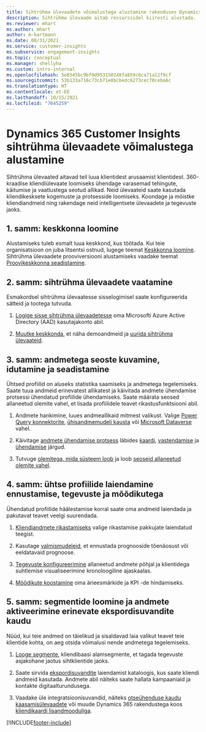```yaml
---
title: Sihtrühma ülevaadete võimalustega alustamine rakenduses Dynamics 365 Customer Insights
description: Sihtrühma ülevaade aitab ressurssidel kiiresti alustada.
ms.reviewer: mhart
ms.author: mhart
author: m-hartmann
ms.date: 08/31/2021
ms.service: customer-insights
ms.subservice: engagement-insights
ms.topic: conceptual
ms.manager: shellyha
ms.custom: intro-internal
ms.openlocfilehash: 5e8545bc9bf0d953150248fa859c6ca71a12f9cf
ms.sourcegitcommit: 53b133a716c73cb71e8bcbedc6273cec70ceba6c
ms.translationtype: HT
ms.contentlocale: et-EE
ms.lasthandoff: 10/15/2021
ms.locfileid: "7645259"
---
```

# <a name="get-started-with-dynamics-365-customer-insights-audience-insights-capability"></a>Dynamics 365 Customer Insights sihtrühma ülevaadete võimalustega alustamine

Sihtrühma ülevaated aitavad teil luua klientidest arusaamist klientidest. 360-kraadise kliendiülevaate loomiseks ühendage varasemad tehingute, käitumise ja vaatlustega seotud allikad. Neid ülevaateid saate kasutada kliendikesksete kogemuste ja protsesside loomiseks. Koondage ja mõistke kliendiandmeid ning rakendage neid intelligentsete ülevaadete ja tegevuste jaoks.

## <a name="step-1-create-an-environment"></a>1. samm: keskkonna loomine

Alustamiseks tuleb esmalt luua keskkond, kus töötada. Kui teie organisatsioon on juba litsentsi ostnud, lugege teemat [Keskkonna loomine](create-environment.md). Sihtrühma ülevaadete prooviversiooni alustamiseks vaadake teemat [Proovikeskkonna seadistamine](../trial-signup.md). 

## <a name="step-2-explore-audience-insights"></a>2. samm: sihtrühma ülevaadete vaatamine

Esmakordsel sihtrühma ülevaatesse sisselogimisel saate konfigureerida sätteid ja tootega tutvuda.

1. [Logige sisse sihtrühma ülevaadetesse](https://home.ci.ai.dynamics.com) oma Microsofti Azure Active Directory (AAD) kasutajakonto abil.

1. [Muutke keskkonda](manage-environments.md#switch-environments), et näha demoandmeid ja [uurida sihtrühma ülevaateid](home.md).

##  <a name="step-3-ingest-unify-and-set-up-relationships-for-your-data"></a>3. samm: andmetega seoste kuvamine, idutamine ja seadistamine

Ühtsed profiilid on aluseks statistika saamiseks ja andmetega tegelemiseks. Saate tuua andmeid erinevatest allikatest ja käivitada andmete ühendamise protsessi ühendatud profiilide ühendamiseks. Saate määrata seosed allaneetud olemite vahel, et lisada profiilidele teavet rikastusfunktsiooni abil. 

1. Andmete hankimine, luues andmeallikaid mitmest valikust. Valige [Power Query konnektorite](connect-power-query.md), [ühisandmemudeli kausta](connect-common-data-model.md) või [Microsoft Dataverse](connect-common-data-service-lake.md) vahel. 

1. Käivitage [andmete ühendamise protsess](data-unification.md) läbides [kaardi](map-entities.md), [vastendamise](match-entities.md) ja [ühendamise](merge-entities.md) järgud.

1. Tutvuge [olemitega, mida süsteem loob](entities.md) ja loob [seoseid allaneetud olemite vahel](relationships.md).
    
## <a name="step-4-enhance-unified-profiles-with-predictions-activities-and-measures"></a>4. samm: ühtse profiilide laiendamine ennustamise, tegevuste ja mõõdikutega

Ühendatud profiilide häälestamise korral saate oma andmeid laiendada ja pakutavat teavet veelgi suurendada.

1. [Kliendiandmete rikastamiseks](enrichment-hub.md) valige rikastamise pakkujate laiendatud teegist.

1. Kasutage [valmismudeleid](predictions-overview.md), et ennustada prognooside tõenäosust või eeldatavaid prognoose.

1. [Tegevuste konfigureerimine](activities.md) allaneetud andmete põhjal ja klientidega suhtlemise visualiseerimine kronoloogiline ajaskaalas. 

1. [Mõõdikute koostamine](measures.md) oma ärieesmärkide ja KPI -de hindamiseks.
 
## <a name="step-5-create-segments-and-activate-data-through-various-export-options"></a>5. samm: segmentide loomine ja andmete aktiveerimine erinevate ekspordisuvandite kaudu

Nüüd, kui teie andmed on täielikud ja sisaldavad laia valikut teavet teie klientide kohta, on aeg otsida võimalusi nende andmetega tegelemiseks. 

1. [Looge segmente](segments.md), kliendibaasi alamsegmente, et tagada tegevuste asjakohane jaotus sihtklientide jaoks.

1. Saate sirvida [ekspordisuvandite](export-destinations.md) laiendamist kataloogis, kus saate kliendi andmeid kasutada. Andmete abil näiteks saate hallata kampaaniaid ja kontakte digitaalturundusega.

1. Vaadake üle integratsioonisuvandid, näiteks [otseühenduse kaudu kaasamisülevaadete](../engagement-insights/integrate-audience-insights-engagement-insights.md) või muude Dynamics 365 rakendustega koos [kliendikaardi lisandmooduliga](customer-card-add-in.md).  


[!INCLUDE[footer-include](../includes/footer-banner.md)]
